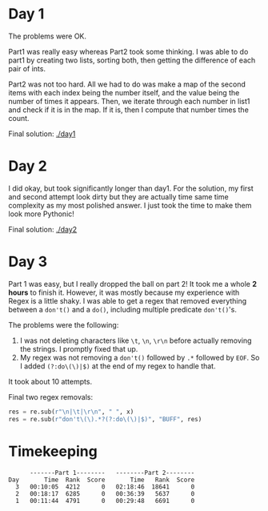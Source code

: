 # Day 1

The problems were OK.

Part1 was really easy whereas Part2 took some thinking. I was able to do part1 by creating two lists, sorting both, then getting the difference of each pair of ints.

Part2 was not too hard. All we had to do was make a map of the second items with each index being the number itself, and the value being the number of times it appears. Then, we iterate through each number in list1 and check if it is in the map. If it is, then I compute that number times the count.

Final solution: [./day1](./day1/)

# Day 2

I did okay, but took significantly longer than day1. For the solution, my first and second attempt look dirty but they are actually time same time complexity as my most polished answer. I just took the time to make them look more Pythonic!

Final solution: [./day2](./day2)

# Day 3

Part 1 was easy, but I really dropped the ball on part 2! It took me a whole **2 hours** to finish it. However, it was mostly because my experience with Regex is a little shaky. I was able to get a regex that removed everything between a `don't()` and a `do()`, including multiple predicate `don't()`'s.

The problems were the following:

1. I was not deleting characters like `\t`, `\n`, `\r\n` before actually removing the strings. I promptly fixed that up.
2. My regex was not removing a `don't()` followed by `.*` followed by `EOF`. So I added `(?:do\(\)|$)` at the end of my regex to handle that.

It took about 10 attempts.

Final two regex removals:
```python
res = re.sub(r"\n|\t|\r\n", " ", x)
res = re.sub(r"don't\(\).*?(?:do\(\)|$)", "BUFF", res)
```

# Timekeeping

```
      -------Part 1--------   --------Part 2--------
Day       Time  Rank  Score       Time   Rank  Score
  3   00:10:05  4212      0   02:18:46  18641      0
  2   00:18:17  6285      0   00:36:39   5637      0
  1   00:11:44  4791      0   00:29:48   6691      0
```